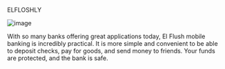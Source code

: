 ELFLOSHLY

![image](https://user-images.githubusercontent.com/99803786/179431204-e052ad04-ffe7-4f74-9864-29b614066175.png)

With so many banks offering great applications today, El Flush mobile banking is incredibly practical. It is more simple and convenient to be able to deposit checks, pay for goods, and send money to friends. Your funds are protected, and the bank is safe.
